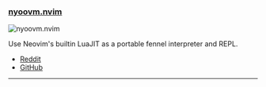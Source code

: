 <h3 id="new-nyoovm.nvim">
    <a href="#new-nyoovm.nvim">
        <span class="icon-text">
            <span class="icon">
                <i class="fa-solid fa-book"></i>
            </span>
            <span>nyoovm.nvim</span>
        </span>
    </a>
</h3>

![nyoovm.nvim](https://user-images.githubusercontent.com/71196912/206819620-af569a8f-87ad-4b27-b08c-01bb547fa570.png)

Use Neovim's builtin LuaJIT as a portable fennel interpreter and REPL.

- [Reddit](https://www.reddit.com/r/neovim/comments/zn5q46/nyooml_use_neovims_builtin_luajit_as_a_portable/)
- [GitHub](https://github.com/nyoom-engineering/nyoom.nvim)

---
